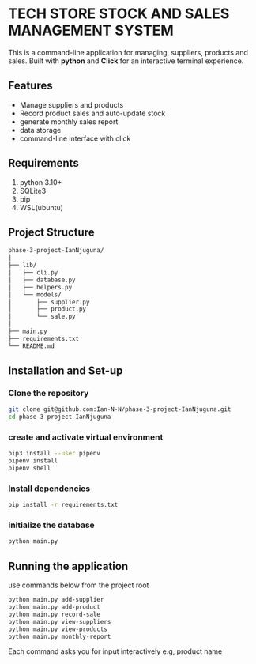 # TECH STORE STOCK AND SALES MANAGEMENT SYSTEM
This is a command-line application for managing, suppliers, products and sales. Built with **python** and **Click** for an interactive terminal experience.

## Features
- Manage suppliers and products
- Record product sales and auto-update stock
- generate monthly sales report
- data storage
- command-line interface with click

## Requirements
1. python 3.10+
2. SQLite3
3. pip
4. WSL(ubuntu)

## Project Structure
```bash
phase-3-project-IanNjuguna/
│
├── lib/
│   ├── cli.py                 
│   ├── database.py            
│   ├── helpers.py             
│   └── models/
│       ├── supplier.py        
│       ├── product.py         
│       └── sale.py            
│
├── main.py                    
├── requirements.txt           
└── README.md                  
```
## Installation and Set-up
### Clone the repository
```bash
git clone git@github.com:Ian-N-N/phase-3-project-IanNjuguna.git
cd phase-3-project-IanNjuguna
```
### create and activate virtual environment
```bash
pip3 install --user pipenv
pipenv install
pipenv shell
```
### Install dependencies
```bash
pip install -r requirements.txt
```

### initialize the database
```bash
python main.py
```
## Running the application
use commands below from the project root
```bash
python main.py add-supplier
python main.py add-product
python main.py record-sale
python main.py view-suppliers
python main.py view-products
python main.py monthly-report
```
Each command asks you for input interactively e.g, product name


